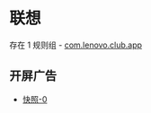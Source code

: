 # 联想

存在 1 规则组 - [com.lenovo.club.app](/src/apps/com.lenovo.club.app.ts)

## 开屏广告

- [快照-0](https://i.gkd.li/import/import/12829678)
